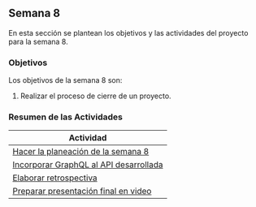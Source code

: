 ## Semana 8

En esta sección se plantean los objetivos y las actividades del proyecto para la semana 8.

### Objetivos

Los objetivos de la semana 8 son:

1. Realizar el proceso de cierre de un proyecto.

### Resumen de las Actividades

| Actividad                                                                       |
| ------------------------------------------------------------------------------- |
| [Hacer la planeación de la semana 8](s8_syp.md) |
| [Incorporar GraphQL al API desarrollada](s8_graphql.md)                       |
| [Elaborar retrospectiva ](s8_retrospectiva.md)                                  |
| [Preparar presentación final en video ](s8_presentacion.md)                     |
